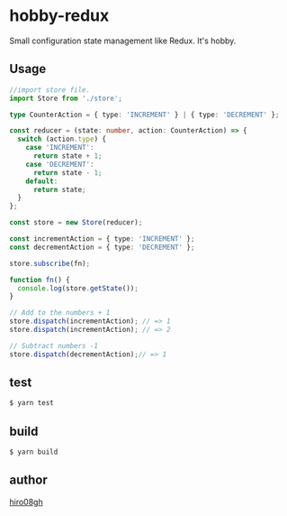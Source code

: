 # hobby-redux
Small configuration state management like Redux. It's hobby.

## Usage

```typescript
//import store file.
import Store from './store';

type CounterAction = { type: 'INCREMENT' } | { type: 'DECREMENT' };

const reducer = (state: number, action: CounterAction) => {
  switch (action.type) {
    case 'INCREMENT':
      return state + 1;
    case 'DECREMENT':
      return state - 1;
    default:
      return state;
  }
};

const store = new Store(reducer);

const incrementAction = { type: 'INCREMENT' };
const decrementAction = { type: 'DECREMENT' };

store.subscribe(fn);

function fn() {
  console.log(store.getState());
}

// Add to the numbers + 1
store.dispatch(incrementAction); // => 1
store.dispatch(incrementAction); // => 2

// Subtract numbers -1
store.dispatch(decrementAction);// => 1
```

## test

```bash
$ yarn test
```

## build

```bash
$ yarn build
```

## author

[hiro08gh](https://github.com/hiro08gh)
